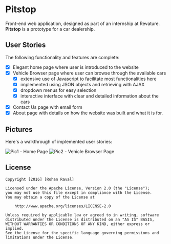 # Pitstop

Front-end web application, designed as part of an internship at Revature.
**Pitstop** is a prototype for a car dealership.

## User Stories

The following functionality and features are complete:
* [x] Elegant home page where user is introduced to the website
* [x] Vehicle Browser page where user can browse through the available cars
   * [x] extensive use of Javascript to facilitate most functionalities here
   * [x] implemented using JSON objects and retrieving with AJAX
   * [x] dropdown menus for easy selection
   * [x] interactive interface with clear and detailed information about the cars
* [x] Contact Us page with email form
* [x] About page with details on how the website was built and what it is for.

## Pictures 

Here's a walkthrough of implemented user stories:

<img src='http://rohanraval.com/wp-content/uploads/2016/09/Screen-Shot-2016-09-18-at-1.42.30-AM.png' title='Home Page' width='' alt='Pic1' />
- Home Page

<img src='http://rohanraval.com/wp-content/uploads/2016/09/Screen-Shot-2016-09-18-at-1.42.52-AM.png' title='Vehicle Browser' width='' alt='Pic2' />
- Vehicle Browser Page


## License

    Copyright [2016] [Rohan Raval]

    Licensed under the Apache License, Version 2.0 (the "License");
    you may not use this file except in compliance with the License.
    You may obtain a copy of the License at

        http://www.apache.org/licenses/LICENSE-2.0

    Unless required by applicable law or agreed to in writing, software
    distributed under the License is distributed on an "AS IS" BASIS,
    WITHOUT WARRANTIES OR CONDITIONS OF ANY KIND, either express or implied.
    See the License for the specific language governing permissions and
    limitations under the License.
